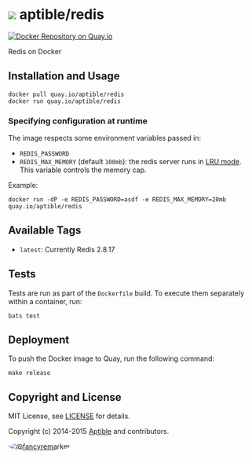 # ![](https://gravatar.com/avatar/11d3bc4c3163e3d238d558d5c9d98efe?s=64) aptible/redis

[![Docker Repository on Quay.io](https://quay.io/repository/aptible/redis/status)](https://quay.io/repository/aptible/redis)

Redis on Docker

## Installation and Usage

    docker pull quay.io/aptible/redis
    docker run quay.io/aptible/redis

### Specifying configuration at runtime

The image respects some environment variables passed in:

* `REDIS_PASSWORD`
* `REDIS_MAX_MEMORY` (default `100mb`): the redis server runs in [LRU mode](http://redis.io/topics/lru-cache). This variable controls the memory cap.

Example:

    docker run -dP -e REDIS_PASSWORD=asdf -e REDIS_MAX_MEMORY=20mb quay.io/aptible/redis

## Available Tags

* `latest`: Currently Redis 2.8.17

## Tests

Tests are run as part of the `Dockerfile` build. To execute them separately within a container, run:

    bats test

## Deployment

To push the Docker image to Quay, run the following command:

    make release

## Copyright and License

MIT License, see [LICENSE](LICENSE.md) for details.

Copyright (c) 2014-2015 [Aptible](https://www.aptible.com) and contributors.

[<img src="https://s.gravatar.com/avatar/f7790b867ae619ae0496460aa28c5861?s=60" style="border-radius: 50%;" alt="@fancyremarker" />](https://github.com/fancyremarker)
